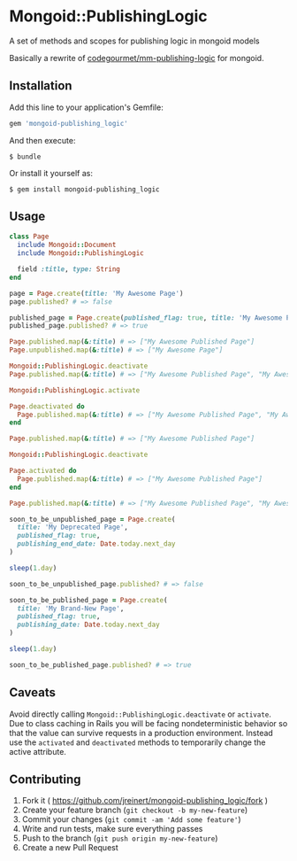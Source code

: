 # Mongoid::PublishingLogic

A set of methods and scopes for publishing logic in mongoid models

Basically a rewrite of [codegourmet/mm-publishing-logic](https://github.com/codegourmet/mm-publishing-logic) for mongoid.

## Installation

Add this line to your application's Gemfile:

```ruby
gem 'mongoid-publishing_logic'
```

And then execute:

    $ bundle

Or install it yourself as:

    $ gem install mongoid-publishing_logic

## Usage

``` ruby
class Page
  include Mongoid::Document
  include Mongoid::PublishingLogic

  field :title, type: String
end

page = Page.create(title: 'My Awesome Page')
page.published? # => false

published_page = Page.create(published_flag: true, title: 'My Awesome Published Page')
published_page.published? # => true

Page.published.map(&:title) # => ["My Awesome Published Page"]
Page.unpublished.map(&:title) # => ["My Awesome Page"]

Mongoid::PublishingLogic.deactivate
Page.published.map(&:title) # => ["My Awesome Published Page", "My Awesome Page"]

Mongoid::PublishingLogic.activate

Page.deactivated do
  Page.published.map(&:title) # => ["My Awesome Published Page", "My Awesome Page"]
end

Page.published.map(&:title) # => ["My Awesome Published Page"]

Mongoid::PublishingLogic.deactivate

Page.activated do
  Page.published.map(&:title) # => ["My Awesome Published Page"]
end

Page.published.map(&:title) # => ["My Awesome Published Page", "My Awesome Page"]

soon_to_be_unpublished_page = Page.create(
  title: 'My Deprecated Page',
  published_flag: true,
  publishing_end_date: Date.today.next_day
)

sleep(1.day)

soon_to_be_unpublished_page.published? # => false

soon_to_be_published_page = Page.create(
  title: 'My Brand-New Page',
  published_flag: true,
  publishing_date: Date.today.next_day
)

sleep(1.day)

soon_to_be_published_page.published? # => true
```

## Caveats

Avoid directly calling `Mongoid::PublishingLogic.deactivate` or `activate`. Due
to class caching in Rails you will be facing nondeterministic behavior so that
the value can survive requests in a production environment. Instead use the
`activated` and `deactivated` methods to temporarily change the active
attribute.

## Contributing

1. Fork it ( https://github.com/jreinert/mongoid-publishing_logic/fork )
2. Create your feature branch (`git checkout -b my-new-feature`)
3. Commit your changes (`git commit -am 'Add some feature'`)
4. Write and run tests, make sure everything passes
5. Push to the branch (`git push origin my-new-feature`)
6. Create a new Pull Request
